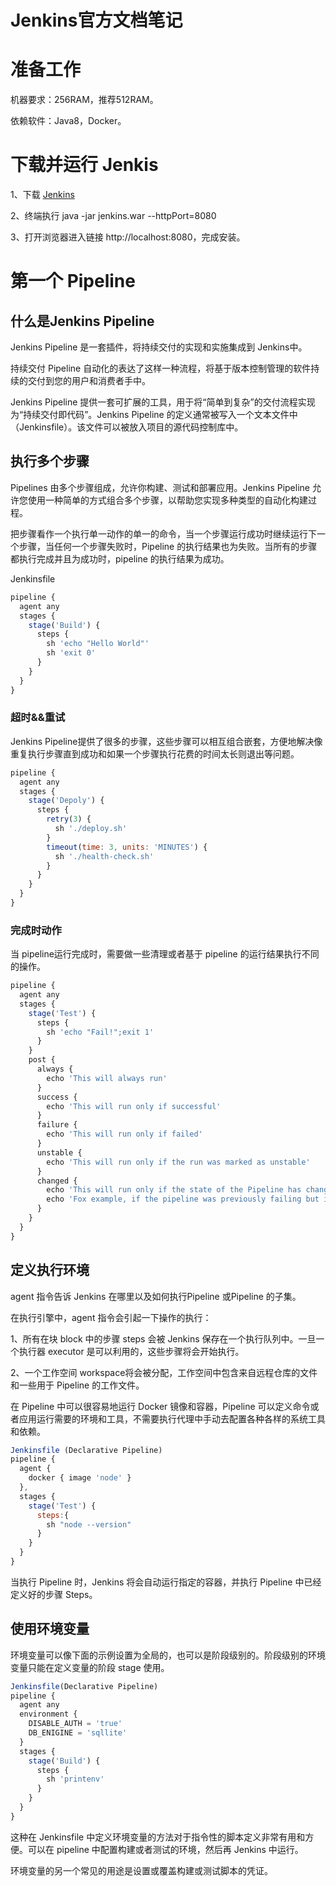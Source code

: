 # Jenkins官方文档笔记

# 准备工作

机器要求：256RAM，推荐512RAM。

依赖软件：Java8，Docker。

# 下载并运行 Jenkis

1、下载 [Jenkins](https://mirrors.jenkins.io/war-stable/latest/jenkins.war)

2、终端执行 java -jar jenkins.war --httpPort=8080

3、打开浏览器进入链接 http://localhost:8080，完成安装。

# 第一个 Pipeline

## 什么是Jenkins Pipeline

Jenkins Pipeline 是一套插件，将持续交付的实现和实施集成到 Jenkins中。

持续交付 Pipeline 自动化的表达了这样一种流程，将基于版本控制管理的软件持续的交付到您的用户和消费者手中。

Jenkins Pipeline 提供一套可扩展的工具，用于将“简单到复杂”的交付流程实现为“持续交付即代码”。Jenkins Pipeline 的定义通常被写入一个文本文件中（Jenkinsfile）。该文件可以被放入项目的源代码控制库中。


## 执行多个步骤

Pipelines 由多个步骤组成，允许你构建、测试和部署应用。Jenkins Pipeline 允许您使用一种简单的方式组合多个步骤，以帮助您实现多种类型的自动化构建过程。

把步骤看作一个执行单一动作的单一的命令，当一个步骤运行成功时继续运行下一个步骤，当任何一个步骤失败时，Pipeline 的执行结果也为失败。当所有的步骤都执行完成并且为成功时，pipeline 的执行结果为成功。

Jenkinsfile

```js
pipeline {
  agent any
  stages {
    stage('Build') {
      steps {
        sh 'echo "Hello World"'
        sh 'exit 0'
      }
    }
  }
}
```

### 超时&&重试

Jenkins Pipeline提供了很多的步骤，这些步骤可以相互组合嵌套，方便地解决像重复执行步骤直到成功和如果一个步骤执行花费的时间太长则退出等问题。

```js
pipeline {
  agent any
  stages {
    stage('Depoly') {
      steps {
        retry(3) {
          sh './deploy.sh'
        }
        timeout(time: 3, units: 'MINUTES') {
          sh './health-check.sh'
        } 
      }
    }
  }
}
```
### 完成时动作

当 pipeline运行完成时，需要做一些清理或者基于 pipeline 的运行结果执行不同的操作。

```js
pipeline {
  agent any
  stages {
    stage('Test') {
      steps {
        sh 'echo "Fail!";exit 1'
      }
    }
    post {
      always {
        echo 'This will always run'
      }
      success {
        echo 'This will run only if successful'
      }
      failure {
        echo 'This will run only if failed'
      }
      unstable {
        echo 'This will run only if the run was marked as unstable'
      }
      changed {
        echo 'This will run only if the state of the Pipeline has changed'
        echo 'Fox example, if the pipeline was previously failing but is now successful'
      }
    }
  }
}
```
## 定义执行环境

agent 指令告诉 Jenkins 在哪里以及如何执行Pipeline 或Pipeline 的子集。

在执行引擎中，agent 指令会引起一下操作的执行：

1、所有在块 block 中的步骤 steps 会被 Jenkins 保存在一个执行队列中。一旦一个执行器 executor 是可以利用的，这些步骤将会开始执行。

2、一个工作空间 workspace将会被分配，工作空间中包含来自远程仓库的文件和一些用于 Pipeline 的工作文件。

在 Pipeline 中可以很容易地运行 Docker 镜像和容器，Pipeline 可以定义命令或者应用运行需要的环境和工具，不需要执行代理中手动去配置各种各样的系统工具和依赖。

```js
Jenkinsfile (Declarative Pipeline)
pipeline {
  agent {
    docker { image 'node' }
  },
  stages {
    stage('Test') {
      steps:{
        sh "node --version"
      }
    }
  }
}
```
当执行 Pipeline 时，Jenkins 将会自动运行指定的容器，并执行 Pipeline 中已经定义好的步骤 Steps。

## 使用环境变量

环境变量可以像下面的示例设置为全局的，也可以是阶段级别的。阶段级别的环境变量只能在定义变量的阶段 stage 使用。

```js
Jenkinsfile(Declarative Pipeline)
pipeline {
  agent any
  environment {
    DISABLE_AUTH = 'true'
    DB_ENIGINE = 'sqllite'
  }
  stages {
    stage('Build') {
      steps {
        sh 'printenv'
      }
    }
  }
}
```

这种在 Jenkinsfile 中定义环境变量的方法对于指令性的脚本定义非常有用和方便。可以在 pipeline 中配置构建或者测试的环境，然后再 Jenkins 中运行。

环境变量的另一个常见的用途是设置或覆盖构建或测试脚本的凭证。